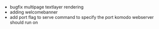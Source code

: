 * bugfix multipage textlayer rendering
* adding welcomebanner
* add port flag to serve command to specify the port komodo webserver should run on
